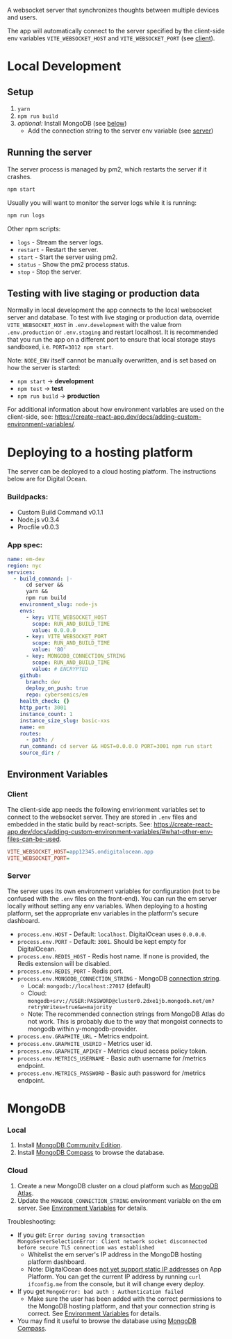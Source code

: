 A websocket server that synchronizes thoughts between multiple devices and users.

The app will automatically connect to the server specified by the client-side env variables `VITE_WEBSOCKET_HOST` and `VITE_WEBSOCKET_PORT` (see [client](https://github.com/cybersemics/em/tree/staging2/server#client)).

# Local Development

## Setup

1. `yarn`
1. `npm run build`
1. _optional:_ Install MongoDB (see [below](#mongodb))
   - Add the connection string to the server env variable (see [server](https://github.com/cybersemics/em/tree/staging2/server#server))

## Running the server

The server process is managed by pm2, which restarts the server if it crashes.

```sh
npm start
```

Usually you will want to monitor the server logs while it is running:

```sh
npm run logs
```

Other npm scripts:

- `logs` - Stream the server logs.
- `restart` - Restart the server.
- `start` - Start the server using pm2.
- `status` - Show the pm2 process status.
- `stop` - Stop the server.

## Testing with live staging or production data

Normally in local development the app connects to the local websocket server and database. To test with live staging or production data, override `VITE_WEBSOCKET_HOST` in `.env.development` with the value from `.env.production` or `.env.staging` and restart localhost. It is recommended that you run the app on a different port to ensure that local storage stays sandboxed, i.e. `PORT=3012 npm start`.

Note: `NODE_ENV` itself cannot be manually overwritten, and is set based on how the server is started:

- `npm start` → **development**
- `npm test` → **test**
- `npm run build` → **production**

For additional information about how environment variables are used on the client-side, see: https://create-react-app.dev/docs/adding-custom-environment-variables/.

# Deploying to a hosting platform

The server can be deployed to a cloud hosting platform. The instructions below are for Digital Ocean.

### Buildpacks:

- Custom Build Command v0.1.1
- Node.js v0.3.4
- Procfile v0.0.3

### App spec:

```yml
name: em-dev
region: nyc
services:
  - build_command: |-
      cd server &&
      yarn &&
      npm run build
    environment_slug: node-js
    envs:
      - key: VITE_WEBSOCKET_HOST
        scope: RUN_AND_BUILD_TIME
        value: 0.0.0.0
      - key: VITE_WEBSOCKET_PORT
        scope: RUN_AND_BUILD_TIME
        value: '80'
      - key: MONGODB_CONNECTION_STRING
        scope: RUN_AND_BUILD_TIME
        value: # ENCRYPTED
    github:
      branch: dev
      deploy_on_push: true
      repo: cybersemics/em
    health_check: {}
    http_port: 3001
    instance_count: 1
    instance_size_slug: basic-xxs
    name: em
    routes:
      - path: /
    run_command: cd server && HOST=0.0.0.0 PORT=3001 npm run start
    source_dir: /
```

## Environment Variables

### Client

The client-side app needs the following envirionment variables set to connect to the websocket server. They are stored in `.env` files and embedded in the static build by react-scripts. See: https://create-react-app.dev/docs/adding-custom-environment-variables/#what-other-env-files-can-be-used.

```ini
VITE_WEBSOCKET_HOST=app12345.ondigitalocean.app
VITE_WEBSOCKET_PORT=
```

### Server

The server uses its own environment variables for configuration (not to be confused with the `.env` files on the front-end). You can run the em server locally without setting any env variables. When deploying to a hosting platform, set the appropriate env variables in the platform's secure dashboard.

- `process.env.HOST` - Default: `localhost`. DigitalOcean uses `0.0.0.0`.
- `process.env.PORT` - Default: `3001`. Should be kept empty for DigitalOcean.
- `process.env.REDIS_HOST` - Redis host name. If none is provided, the Redis extension will be disabled.
- `process.env.REDIS_PORT` - Redis port.
- `process.env.MONGODB_CONNECTION_STRING` - MongoDB [connection string](https://www.mongodb.com/docs/manual/reference/connection-string/).
  - Local: `mongodb://localhost:27017` (default)
  - Cloud: `mongodb+srv://USER:PASSWORD@cluster0.2dxe1jb.mongodb.net/em?retryWrites=true&w=majority`
  - Note: The recommended connection strings from MongoDB Atlas do not work. This is probably due to the way that mongoist connects to mongodb within y-mongodb-provider.
- `process.env.GRAPHITE_URL` - Metrics endpoint.
- `process.env.GRAPHITE_USERID` - Metrics user id.
- `process.env.GRAPHITE_APIKEY` - Metrics cloud access policy token.
- `process.env.METRICS_USERNAME` - Basic auth username for /metrics endpoint.
- `process.env.METRICS_PASSWORD` - Basic auth password for /metrics endpoint.

# MongoDB

### Local

1. Install [MongoDB Community Edition](https://www.mongodb.com/docs/manual/installation/).
2. Install [MongoDB Compass](https://www.mongodb.com/products/tools/compass) to browse the database.

### Cloud

1. Create a new MongoDB cluster on a cloud platform such as [MongoDB Atlas](https://www.mongodb.com/atlas).
2. Update the `MONGODB_CONNECTION_STRING` environment variable on the em server. See [Environment Variables](#environment-variables) for details.

Troubleshooting:

- If you get: `Error during saving transaction MongoServerSelectionError: Client network socket disconnected before secure TLS connection was established`
  - Whitelist the em server's IP address in the MongoDB hosting platform dashboard.
  - Note: DigitalOcean does [not yet support static IP addresses](https://ideas.digitalocean.com/app-platform/p/app-platform-static-ip) on App Platform. You can get the current IP address by running `curl ifconfig.me` from the console, but it will change every deploy.
- If you get `MongoError: bad auth : Authentication failed`
  - Make sure the user has been added with the correct permissions to the MongoDB hosting platform, and that your connection string is correct. See [Environment Variables](#environment-variables) for details.
- You may find it useful to browse the database using [MongoDB Compass](https://www.mongodb.com/products/tools/compass).
